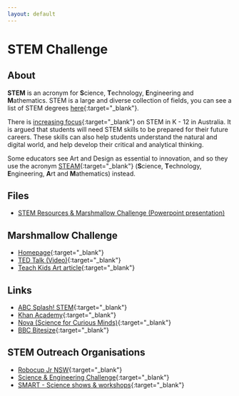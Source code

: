 ```yaml
---
layout: default
---
```


# STEM Challenge

## About

**STEM** is an acronym for **S**cience, **T**echnology, **E**ngineering and **M**athematics. 
STEM is a large and diverse collection of fields, you can see a list of STEM degrees [here](http://stemdegreelist.com/stem-degree-list/){:target="_blank"}.

There is [increasing focus](https://www.studentsfirst.gov.au/restoring-focus-stem-schools-initiative){:target="_blank"} on STEM in K - 12 in Australia. 
It is argued that students will need STEM skills to be prepared for their future careers. 
These skills can also help students understand the natural and digital world, and help develop their critical and analytical thinking.

Some educators see Art and Design as essential to innovation, and so they use the acronym [STEAM](http://stemtosteam.org/){:target="_blank"} (**S**cience, **T**echnology, **E**ngineering, **A**rt and **M**athematics) instead.

## Files

- [STEM Resources & Marshmallow Challenge (Powerpoint presentation)](stem_presentation.pptx)

## Marshmallow Challenge

- [Homepage](http://marshmallowchallenge.com/Welcome.html){:target="_blank"}
- [TED Talk (Video)](http://www.ted.com/talks/tom_wujec_build_a_tower){:target="_blank"}
- [Teach Kids Art article](http://www.teachkidsart.net/marshmallow-challenge/){:target="_blank"}

## Links

- [ABC Splash! STEM](http://splash.abc.net.au/home#!/stem){:target="_blank"}
- [Khan Academy](https://www.khanacademy.org/){:target="_blank"}
- [Nova (Science for Curious Minds)](http://www.nova.org.au/){:target="_blank"}
- [BBC Bitesize](http://www.bbc.co.uk/education){:target="_blank"}

## STEM Outreach Organisations

- [Robocup Jr NSW](http://www.robocupjunior.org.au/nsw){:target="_blank"}
- [Science & Engineering Challenge](https://www.newcastle.edu.au/about-uon/governance-and-leadership/faculties-and-schools/faculty-of-engineering-and-built-environment/science-and-engineering-challenge/about-us){:target="_blank"}
- [SMART - Science shows & workshops](http://www.newcastle.edu.au/about-uon/governance-and-leadership/faculties-and-schools/faculty-of-science-and-information-technology/about-us/community-outreach/smart){:target="_blank"}